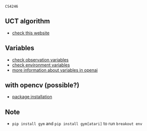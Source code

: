  ```
 CS4246
```
## UCT algorithm 
* [check this website](http://mcts.ai/about/)

## Variables

* [check observation variables](https://gym.openai.com/docs/#observations)
* [check environment variables](https://gym.openai.com/docs/#environments)
* [more information about variables in openai](https://www.oreilly.com/learning/introduction-to-reinforcement-learning-and-openai-gym)

## with opencv (possible?)

* [package installation](https://stackoverflow.com/a/49418886/9243701)

## Note
* `pip install gym` and `pip install gym[atari]` to run `breakout env`

